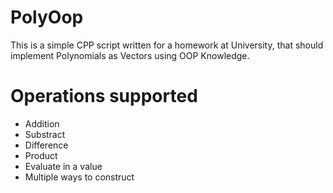 # PolyOop

This is a simple CPP script written for a homework at University, that should implement Polynomials as Vectors using OOP Knowledge.

# Operations supported
  - Addition
  - Substract
  - Difference
  - Product
  - Evaluate in a value
  - Multiple ways to construct
